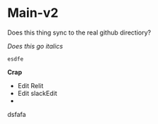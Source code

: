# Main-v2

Does this thing sync to the real github directiory?

*Does this go italics*

`esdfe`

**Crap**

- Edit Relit
- Edit slackEdit
- 
dsfafa
<!--stackedit_data:
eyJoaXN0b3J5IjpbNjYzMDY3NDA2LC0zNDc2MDE4MDUsLTQ3OD
A5NDA2MSwtMjExODAxODYzOV19
-->